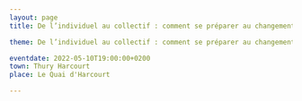 ```yaml
---
layout: page
title: De l’individuel au collectif : comment se préparer au changement climatique ?<br />Construire ensemble la sobriété à l’échelle des territoires

theme: De l’individuel au collectif : comment se préparer au changement climatique ?

eventdate: 2022-05-10T19:00:00+0200
town: Thury Harcourt
place: Le Quai d'Harcourt

---
```



